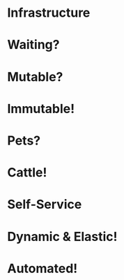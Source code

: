 <!-- .slide: data-background="../img/background/servers.jpg" -->
# Infrastructure


<!-- .slide: data-background="../img/background/calendar.jpeg" -->
# Waiting?


<!-- .slide: data-background="../img/products/vmware.jpg" data-background-size="contain" -->


<!-- .slide: data-background="../img/background/mutable.jpg" -->
# Mutable?


<!-- .slide: data-background="../img/products/cfengine.png" data-background-size="contain" -->


<!-- .slide: data-background="../img/products/chef.png" data-background-size="contain" -->


<!-- .slide: data-background="../img/products/puppet.png" data-background-size="contain" -->


<!-- .slide: data-background="../img/products/ansible.png" data-background-size="contain" -->


<!-- .slide: data-background="../img/background/immutable.jpeg" -->
# Immutable!


<!-- .slide: data-background="../img/products/packer.png" data-background-size="contain" -->


<!-- .slide: data-background="../img/background/pet.jpeg" -->
# Pets?


<!-- .slide: data-background="../img/background/cattle.jpeg" -->
# Cattle!


<!-- .slide: data-background="../img/products/terraform.png" data-background-size="contain" -->


<!-- .slide: data-background="../img/background/self-service.jpeg" -->
# Self-Service


<!-- .slide: data-background="../img/background/elastic.jpeg" -->
# Dynamic & Elastic!


<!-- .slide: data-background="../img/background/automation.jpg" -->
# Automated!
